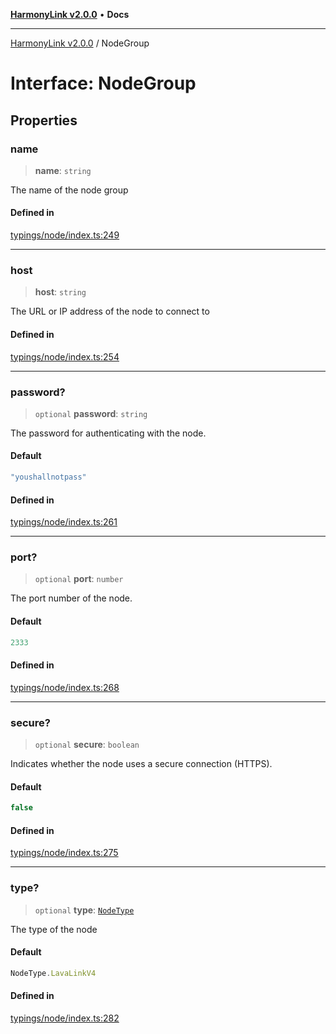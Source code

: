 [**HarmonyLink v2.0.0**](../README.md) • **Docs**

***

[HarmonyLink v2.0.0](../globals.md) / NodeGroup

# Interface: NodeGroup

## Properties

### name

> **name**: `string`

The name of the node group

#### Defined in

[typings/node/index.ts:249](https://github.com/Joniii11/HarmonyLink/blob/master/src/typings/node/index.ts#L249)

***

### host

> **host**: `string`

The URL or IP address of the node to connect to

#### Defined in

[typings/node/index.ts:254](https://github.com/Joniii11/HarmonyLink/blob/master/src/typings/node/index.ts#L254)

***

### password?

> `optional` **password**: `string`

The password for authenticating with the node.

#### Default

```ts
"youshallnotpass"
```

#### Defined in

[typings/node/index.ts:261](https://github.com/Joniii11/HarmonyLink/blob/master/src/typings/node/index.ts#L261)

***

### port?

> `optional` **port**: `number`

The port number of the node.

#### Default

```ts
2333
```

#### Defined in

[typings/node/index.ts:268](https://github.com/Joniii11/HarmonyLink/blob/master/src/typings/node/index.ts#L268)

***

### secure?

> `optional` **secure**: `boolean`

Indicates whether the node uses a secure connection (HTTPS).

#### Default

```ts
false
```

#### Defined in

[typings/node/index.ts:275](https://github.com/Joniii11/HarmonyLink/blob/master/src/typings/node/index.ts#L275)

***

### type?

> `optional` **type**: [`NodeType`](../enumerations/NodeType.md)

The type of the node

#### Default

```ts
NodeType.LavaLinkV4
```

#### Defined in

[typings/node/index.ts:282](https://github.com/Joniii11/HarmonyLink/blob/master/src/typings/node/index.ts#L282)
